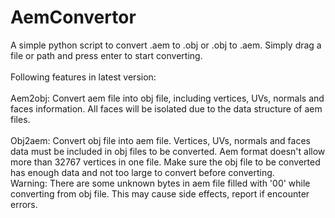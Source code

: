 # AemConvertor
A simple python script to convert .aem to .obj or .obj to .aem. Simply drag a file or path and press enter to start converting. <br><br>
Following features in latest version:<br><br>
Aem2obj: Convert aem file into obj file, including vertices, UVs, normals and faces information. All faces will be isolated due to the data structure of aem files.<br><br>
Obj2aem: Convert obj file into aem file. Vertices, UVs, normals and faces data must be included in obj files to be converted. Aem format doesn't allow more than 32767 vertices in one file. Make sure the obj file to be converted has enough data and not too large to convert before converting.<br>
Warning: There are some unknown bytes in aem file filled with '00' while converting from obj file. This may cause side effects, report if encounter errors.
